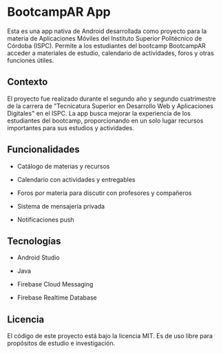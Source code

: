 # BootcampAR App

Esta es una app nativa de Android desarrollada como proyecto para la materia de Aplicaciones Móviles del Instituto Superior Politécnico de Córdoba (ISPC). Permite a los estudiantes del bootcamp BootcampAR acceder a materiales de estudio, calendario de actividades, foros y otras funciones útiles.

## Contexto

El proyecto fue realizado durante el segundo año y segundo cuatrimestre de la carrera de "Tecnicatura Superior en Desarrollo Web y Aplicaciones Digitales" en el ISPC. La app busca mejorar la experiencia de los estudiantes del bootcamp, proporcionando en un solo lugar recursos importantes para sus estudios y actividades.

## Funcionalidades

- Catálogo de materias y recursos

- Calendario con actividades y entregables

- Foros por materia para discutir con profesores y compañeros

- Sistema de mensajería privada

- Notificaciones push

## Tecnologías

- Android Studio

- Java

- Firebase Cloud Messaging

- Firebase Realtime Database

## Licencia

El código de este proyecto está bajo la licencia MIT. Es de uso libre para propósitos de estudio e investigación.
